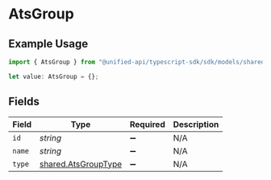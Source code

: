# AtsGroup

## Example Usage

```typescript
import { AtsGroup } from "@unified-api/typescript-sdk/sdk/models/shared";

let value: AtsGroup = {};
```

## Fields

| Field                                                             | Type                                                              | Required                                                          | Description                                                       |
| ----------------------------------------------------------------- | ----------------------------------------------------------------- | ----------------------------------------------------------------- | ----------------------------------------------------------------- |
| `id`                                                              | *string*                                                          | :heavy_minus_sign:                                                | N/A                                                               |
| `name`                                                            | *string*                                                          | :heavy_minus_sign:                                                | N/A                                                               |
| `type`                                                            | [shared.AtsGroupType](../../../sdk/models/shared/atsgrouptype.md) | :heavy_minus_sign:                                                | N/A                                                               |